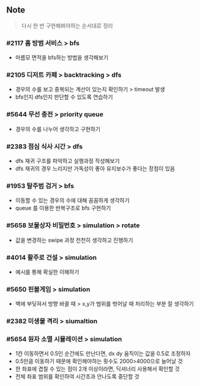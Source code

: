 ## Note 
> 다시 한 번 구현해봐야하는 순서대로 정리 
### #2117 홈 방범 서비스 > bfs 
+ 마름모 면적을 bfs하는 방법을 생각해보기

### #2105 디저트 카페 > backtracking > dfs 
+ 경우의 수를 보고 중복되는 계산이 있는지 확인하기 > timeout 발생
+ bfs인지 dfs인지 판단할 수 있도록 연습하기

### #5644 무선 충전 > priority queue 
+ 경우의 수를 나누어 생각하고 구현하기

### #2383 점심 식사 시간 > dfs
+ dfs 재귀 구조를 파악하고 실행과정 작성해보기
+ dfs 재귀의 경우 느리지만 가독성이 좋아 유지보수가 좋다는 장점이 있음

### #1953 탈주범 검거 > bfs 
+ 이동할 수 있는 경우의 수에 대해 꼼꼼하게 생각하기
+ queue 를 이용한 반복구조로 bfs 구현하기

### #5658 보물상자 비밀번호 > simulation > rotate 
+ 값을 변경하는 swipe 과정 천천히 생각하고 진행하기

### #4014 활주로 건설 > simulation
+ 예시를 통해 확실한 이해하기

### #5650 핀볼게임 > simulation 
+ 벽에 부딪혀서 방향 바꿀 때 > x,y가 범위를 벗어날 때 처리하는 부분 잘 생각하기

### #2382 미생물 격리 > siumaltion 

### #5654 원자 소멸 시뮬레이션 > simulation 
+ 1칸 이동하면서 0.5인 순간에도 만난다면, dx dy 움직이는 값을 0.5로 조정하자
+ 0.5만큼 이동하기 때문에 확인해야하는 횟수도 2000>4000으로 늘어날 것
+ 한 좌표에 겹칠 수 있는 점이 2개 이상이라면, 딕셔너리 사용해서 확인할 것
+ 전체 좌표 범위를 확인하여 시간초과 안나도록 중단할 것 
